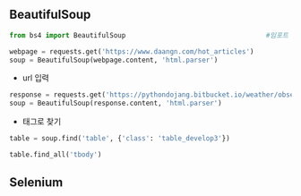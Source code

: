 ## BeautifulSoup

```python
from bs4 import BeautifulSoup                                   #임포트

webpage = requests.get('https://www.daangn.com/hot_articles')
soup = BeautifulSoup(webpage.content, 'html.parser')
```



- url 입력

```python
response = requests.get('https://pythondojang.bitbucket.io/weather/observation/currentweather.html')
soup = BeautifulSoup(response.content, 'html.parser')
```

- 태그로 찾기

```python
table = soup.find('table', {'class': 'table_develop3'})

table.find_all('tbody')
```













## Selenium


